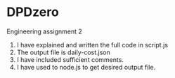 # DPDzero
Engineering assignment 2

1) I have explained and written the full code in script.js
2) The output file is daily-cost.json
3) I have included sufficient comments.
4) I have used to node.js to get desired output file.

